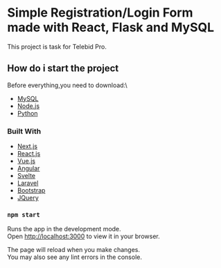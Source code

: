 # Simple Registration/Login Form made with React, Flask and MySQL

This project is task for Telebid Pro.

## How do i start the project

Before everything,you need to download:\
* [MySQL](https://www.mysql.com/)
* [Node.js](https://nodejs.org/en/)
* [Python](https://www.python.org/)

### Built With

* [Next.js](https://nextjs.org/)
* [React.js](https://reactjs.org/)
* [Vue.js](https://vuejs.org/)
* [Angular](https://angular.io/)
* [Svelte](https://svelte.dev/)
* [Laravel](https://laravel.com)
* [Bootstrap](https://getbootstrap.com)
* [JQuery](https://jquery.com)


### `npm start`

Runs the app in the development mode.\
Open [http://localhost:3000](http://localhost:3000) to view it in your browser.

The page will reload when you make changes.\
You may also see any lint errors in the console.
